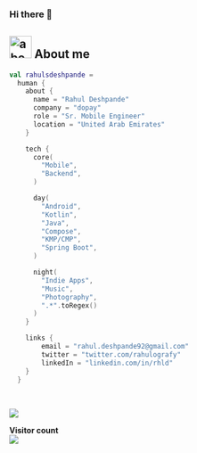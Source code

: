 ### Hi there 👋

## <img width="40" alt="about" src="https://raw.github.com/SebastianAigner/SebastianAigner/master/about.png"> About me
```kt
val rahulsdeshpande =
  human {
    about {
      name = "Rahul Deshpande"
      company = "dopay"
      role = "Sr. Mobile Engineer"
      location = "United Arab Emirates"
    }

    tech {
      core(
        "Mobile",
        "Backend",
      )

      day(
        "Android",
        "Kotlin",
        "Java",
        "Compose",
        "KMP/CMP",
        "Spring Boot",
      )

      night(
        "Indie Apps",
        "Music",
        "Photography",
        ".*".toRegex()
      )
    }

    links {
        email = "rahul.deshpande92@gmail.com"
        twitter = "twitter.com/rahulografy"
        linkedIn = "linkedin.com/in/rhld"
    }
  }
```

<!--
**RahulSDeshpande/rahulsdeshpande** is a ✨ _special_ ✨ repository because its `README.md` (this file) appears on your GitHub profile.

Here are some ideas to get you started:

- 🔭 I’m currently working on 🐶🐱
- 🌱 I’m currently learning 🐶🐱
- 👯 I’m looking to collaborate on 🐶🐱
- 🤔 I’m looking for help with 🐶🐱
- 💬 Ask me about 🇮🇳 & 🐶🐱
- 📫 How to reach me: 🇮🇳 & 🐶🐱
- 😄 Pronouns: 🇮🇳 & 🐶🐱
- ⚡ Fun fact: 🇮🇳 & 🐶🐱

### Statistics

![trophy](https://github-profile-trophy.vercel.app/?username=RahulSDeshpande&theme=onedark)
-->

<br />
<p align = "start">
  <img src = "https://github-readme-stats.vercel.app/api?username=RahulSDeshpande&count_private=true">
</p>

<p align="left"> 
  <b>Visitor count</b><br>
  <img src="https://profile-counter.glitch.me/RahulSDeshpande/count.svg" />
</p>

